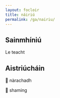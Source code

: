 ```yaml
---
layout: focloir
title: náiriú
permalink: /ga/nairiu/
---
```


## Sainmhíniú

Le teacht

## Aistriúcháin

&#x1f3f4;&#xe0067;&#xe0062;&#xe0073;&#xe0063;&#xe0074;&#xe007f; nàrachadh

&#x1f3f4;&#xe0067;&#xe0062;&#xe0065;&#xe006e;&#xe0067;&#xe007f; shaming